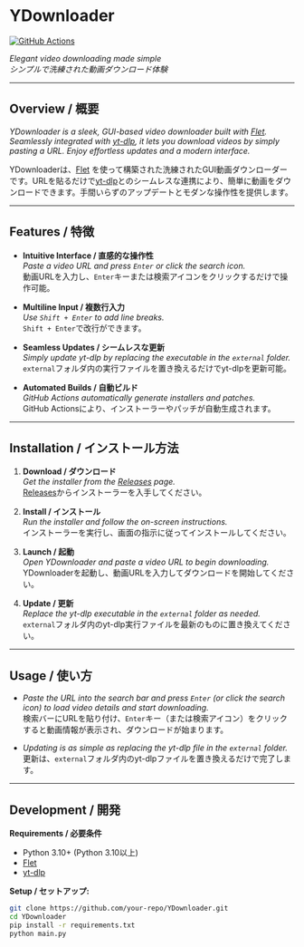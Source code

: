 # YDownloader

[![GitHub Actions](https://github.com/your-repo/YDownloader/actions/workflows/build.yml/badge.svg)](https://github.com/your-repo/YDownloader/actions)

*_Elegant video downloading made simple_*  
*シンプルで洗練された動画ダウンロード体験*

---

## Overview / 概要

*_YDownloader is a sleek, GUI-based video downloader built with [Flet](https://flet.dev/). Seamlessly integrated with [yt-dlp](https://github.com/yt-dlp/yt-dlp), it lets you download videos by simply pasting a URL. Enjoy effortless updates and a modern interface._*

YDownloaderは、[Flet](https://flet.dev/) を使って構築された洗練されたGUI動画ダウンローダーです。URLを貼るだけで[yt-dlp](https://github.com/yt-dlp/yt-dlp)とのシームレスな連携により、簡単に動画をダウンロードできます。手間いらずのアップデートとモダンな操作性を提供します。

---

## Features / 特徴

- **Intuitive Interface / 直感的な操作性**  
  *_Paste a video URL and press `Enter` or click the search icon._*  
  動画URLを入力し、`Enter`キーまたは検索アイコンをクリックするだけで操作可能。

- **Multiline Input / 複数行入力**  
  *_Use `Shift + Enter` to add line breaks._*  
  `Shift + Enter`で改行ができます。

- **Seamless Updates / シームレスな更新**  
  *_Simply update yt-dlp by replacing the executable in the `external` folder._*  
  `external`フォルダ内の実行ファイルを置き換えるだけでyt-dlpを更新可能。

- **Automated Builds / 自動ビルド**  
  *_GitHub Actions automatically generate installers and patches._*  
  GitHub Actionsにより、インストーラーやパッチが自動生成されます。

---

## Installation / インストール方法

1. **Download / ダウンロード**  
   *_Get the installer from the [Releases](https://github.com/your-repo/YDownloader/releases) page._*  
   [Releases](https://github.com/your-repo/YDownloader/releases)からインストーラーを入手してください。

2. **Install / インストール**  
   *_Run the installer and follow the on-screen instructions._*  
   インストーラーを実行し、画面の指示に従ってインストールしてください。

3. **Launch / 起動**  
   *_Open YDownloader and paste a video URL to begin downloading._*  
   YDownloaderを起動し、動画URLを入力してダウンロードを開始してください。

4. **Update / 更新**  
   *_Replace the yt-dlp executable in the `external` folder as needed._*  
   `external`フォルダ内のyt-dlp実行ファイルを最新のものに置き換えてください。

---

## Usage / 使い方

- *_Paste the URL into the search bar and press `Enter` (or click the search icon) to load video details and start downloading._*  
  検索バーにURLを貼り付け、`Enter`キー（または検索アイコン）をクリックすると動画情報が表示され、ダウンロードが始まります。

- *_Updating is as simple as replacing the yt-dlp file in the `external` folder._*  
  更新は、`external`フォルダ内のyt-dlpファイルを置き換えるだけで完了します。

---

## Development / 開発

**Requirements / 必要条件**  
- Python 3.10+ (Python 3.10以上)  
- [Flet](https://flet.dev/)  
- [yt-dlp](https://github.com/yt-dlp/yt-dlp)

**Setup / セットアップ:**
```sh
git clone https://github.com/your-repo/YDownloader.git
cd YDownloader
pip install -r requirements.txt
python main.py
